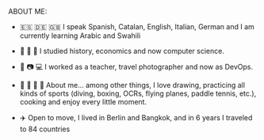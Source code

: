ABOUT ME:



 
- :es: :de: :gb: I speak Spanish, Catalan, English, Italian, German and I am currently learning Arabic and Swahili
- :green_book: :blue_book: :notebook_with_decorative_cover: I studied history, economics and now computer science.
- :necktie: :camera: :computer: I worked as a teacher, travel photographer and now as DevOps.
- :art: :basketball: :spaghetti: 🌱 About me... among other things, I love drawing, practicing all kinds of sports (diving, boxing, OCRs, flying planes, paddle tennis, etc.), cooking and enjoy every little moment.

- :airplane: Open to move, I lived in Berlin and Bangkok, and in 6 years I traveled to 84 countries

<!---
KingPixelDamian/KingPixelDamian is a ✨ special ✨ repository because its `README.md` (this file) appears on your GitHub profile.
You can click the Preview link to take a look at your changes.

https://github.com/ikatyang/emoji-cheat-sheet/blob/master/README.md
https://www.webfx.com/tools/emoji-cheat-sheet/

--->
